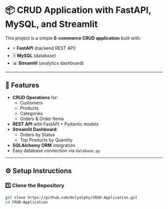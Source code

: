 # 📦 CRUD Application with FastAPI, MySQL, and Streamlit

This project is a simple **E-commerce CRUD application** built with:

- ⚡ **FastAPI** (backend REST API)
- 🗄️ **MySQL** (database)
- 📊 **Streamlit** (analytics dashboard)

---
## 🚀 Features
- **CRUD Operations** for:
  - Customers  
  - Products  
  - Categories  
  - Orders & Order Items
- **REST API** with FastAPI + Pydantic models
- **Streamlit Dashboard**:
  - Orders by Status
  - Top Products by Quantity
- **SQLAlchemy ORM** integration
- Easy database connection via `database.py`
---
## ⚙️ Setup Instructions

### 1️⃣ Clone the Repository
```bash
git clone https://github.com/Onlyalphy/CRUD-Application.git
cd CRUD-Application
